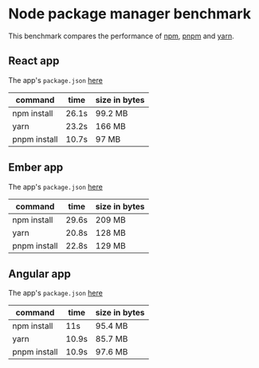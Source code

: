 # Node package manager benchmark

This benchmark compares the performance of [npm](https://github.com/npm/npm), [pnpm](https://github.com/pnpm/pnpm) and [yarn](https://github.com/yarnpkg/yarn).

## React app

The app's `package.json` [here](./fixtures/react-app/package.json)

| command | time | size in bytes |
| --- | --- | --- |
| npm install | 26.1s | 99.2 MB |
| yarn | 23.2s | 166 MB |
| pnpm install | 10.7s | 97 MB |

## Ember app

The app's `package.json` [here](./fixtures/ember-quickstart/package.json)

| command | time | size in bytes |
| --- | --- | --- |
| npm install | 29.6s | 209 MB |
| yarn | 20.8s | 128 MB |
| pnpm install | 22.8s | 129 MB |

## Angular app

The app's `package.json` [here](./fixtures/angular-quickstart/package.json)

| command | time | size in bytes |
| --- | --- | --- |
| npm install | 11s | 95.4 MB |
| yarn | 10.9s | 85.7 MB |
| pnpm install | 10.9s | 97.6 MB |